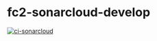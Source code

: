 # fc2-sonarcloud-develop
[![ci-sonarcloud](https://github.com/RubensMachado-Dev/fc2-sonarcloud-develop/actions/workflows/ci-sq.yaml/badge.svg)](https://github.com/RubensMachado-Dev/fc2-sonarcloud-develop/actions/workflows/ci-sq.yaml)
